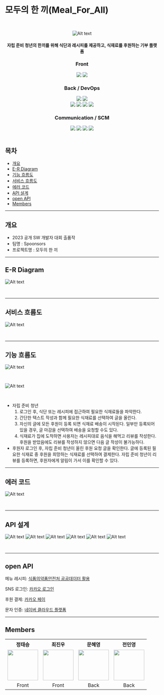 # **모두의 한 끼(Meal_For_All)**

<br>

<div align="center">

![Alt text](docs/logo.jpg)

#### 자립 준비 청년의 한끼를 위해 식단과 레시피를 제공하고, 식재료를 후원하는 기부 플랫폼

### Front
<img src="https://img.shields.io/badge/dart-0175C2?style=for-the-badge&logo=dart&logoColor=white">
<img src="https://img.shields.io/badge/flutter-02569B?style=for-the-badge&logo=flutter&logoColor=white">


### Back / DevOps 
<img src="https://img.shields.io/badge/java-007396?style=for-the-badge&logo=java&logoColor=white">
<img src="https://img.shields.io/badge/springboot-6DB33F?style=for-the-badge&logo=springboot&logoColor=white">
<br>

<img src="https://img.shields.io/badge/mysql-4479A1?style=for-the-badge&logo=mysql&logoColor=white">
<img src="https://img.shields.io/badge/amazons3-569A31?style=for-the-badge&logo=amazons3&logoColor=#white">
<img src="https://img.shields.io/badge/amazonaws-232F3E?style=for-the-badge&logo=amazonaws&logoColor=#white">
<img src="https://img.shields.io/badge/firebase-FFCA28?style=for-the-badge&logo=firebase&logoColor=white">
<br>

### Communication / SCM
<img src="https://img.shields.io/badge/discord-5865F2?style=for-the-badge&logo=discord&logoColor=white">
<img src="https://img.shields.io/badge/notion-000000?style=for-the-badge&logo=firebase&logoColor=white">
<img src="https://img.shields.io/badge/googledrive-4285F4?style=for-the-badge&logo=googledrive&logoColor=white">
<img src="https://img.shields.io/badge/github-181717?style=for-the-badge&logo=github&logoColor=white">

</div>

<br>

## 목차
- [ 개요 ](#개요)
- [ E-R Diagram](#e-r-diagram)
- [ 기능 흐름도](#기능-흐름도)
- [ 서비스 흐름도](#서비스-흐름도)
- [ 에러 코드](#에러-코드)
- [ API 설계](#API-설계)
- [ open API](#open-api)
- [ Members](#members)

- - -
## 개요
- 2023 공개 SW 개발자 대회 출품작
- 팀명 : Spoonsors
- 프로젝트명 : 모두의 한 끼

- - -
## **E-R Diagram**

![Alt text](docs/erd.png)

<br>

- - -
## **서비스 흐름도**

![Alt text](docs/서비스흐름도.png)


<br>

- - -

## **기능 흐름도**

![Alt text](docs/기능흐름도(2).jpg)

<br>

![Alt text](docs/기능흐름도.jpg)

<br>

- 자립 준비 청년
  1. 로그인 후, 식단 또는 레시피에 접근하여 필요한 식재료들을 파악한다.
  2. 간단한 텍스트 작성과 함께 필요한 식재료를 선택하여 글을 올린다.
  3. 자신의 글에 모든 후원이 등록 되면 식재료 배송이 시작된다. 일부만 등록되어 있을 경우, 글 마감을 선택하여 배송을 요청할 수도 있다. 
  4. 식재료가 집에 도착하면 사용자는 레시피대로 음식을 해먹고 리뷰를 작성한다. 후원을 받았음에도 리뷰를 작성하지 않으면 다음 글 작성이 불가능하다.
- 후원자
로그인 후, 자립 준비 청년이 올린 후원 요청 글을 확인한다.
글에 등록된 필요한 식재료 중 후원을 희망하는 식재료를 선택하여 결제한다. 
자립 준비 청년이 리뷰를 등록하면, 후원자에게 알림이 가서 이를 확인할 수 있다.


- - -

## **에러 코드**

![Alt text](docs/에러코드.jpg)

<br>

- - -

## **API 설계**

![Alt text](docs/api/posting_fridge.jpg)
![Alt text](docs/api/review_spon.jpg)
![Alt text](docs/api/mealplanner_recipe.jpg)
![Alt text](docs/api/manager.jpg)
![Alt text](docs/api/join.jpg)
![Alt text](docs/api/fcm_sms.jpg)

<br>

- - -

## **open API**


메뉴 레시피: [식품의약품안전처 공공데이터 활용][googlelink]

[googlelink]: http://www.foodsafetykorea.go.kr/api/openApiInfo.do?menu_grp=MENU_GRP31&menu_no=661&show_cnt=10&start_idx=1&svc_no=COOKRCP01

SNS 로그인: [카카오 로그인][kakao login]

[kakao login]: https://developers.kakao.com/docs/latest/ko/kakaologin/common

후원 결제: [카카오 페이][kakao pay]

[kakao pay]: https://developers.kakao.com/docs/latest/ko/kakaopay/common

문자 인증: [네이버 클라우드 플랫폼][ncloud]

[ncloud]: https://www.ncloud.com/product/applicationService/sens

- - -

## **Members**
<table>
<tr align="center">
    <th>정태승</th>
    <th>최진우</th>
    <th>문혜영</th>
    <th>전민영</th>
</tr>
<tr align ="center">
   <td> <a href="https://github.com/taeGnues"> <img src="https://avatars.githubusercontent.com/u/112752089?v=4" width="100"></a></td>
  <td> <a href="https://github.com/ryan00102"><img src="https://avatars.githubusercontent.com/u/101000358?v=4" width="100"> </a></td>
    <td><a href="https://github.com/mummhy0811"><img src="https://avatars.githubusercontent.com/u/76941500?v=4" width="100"></a></td>
  <td><a href="https://github.com/miinyeong"><img src="https://avatars.githubusercontent.com/u/106754293?v=4" width="100"></a></td>
</tr>
<tr align ="center">
    <td>Front</td>
    <td>Front</td>
    <td>Back</td>
    <td>Back</td>
</tr>
</table>
</p>
